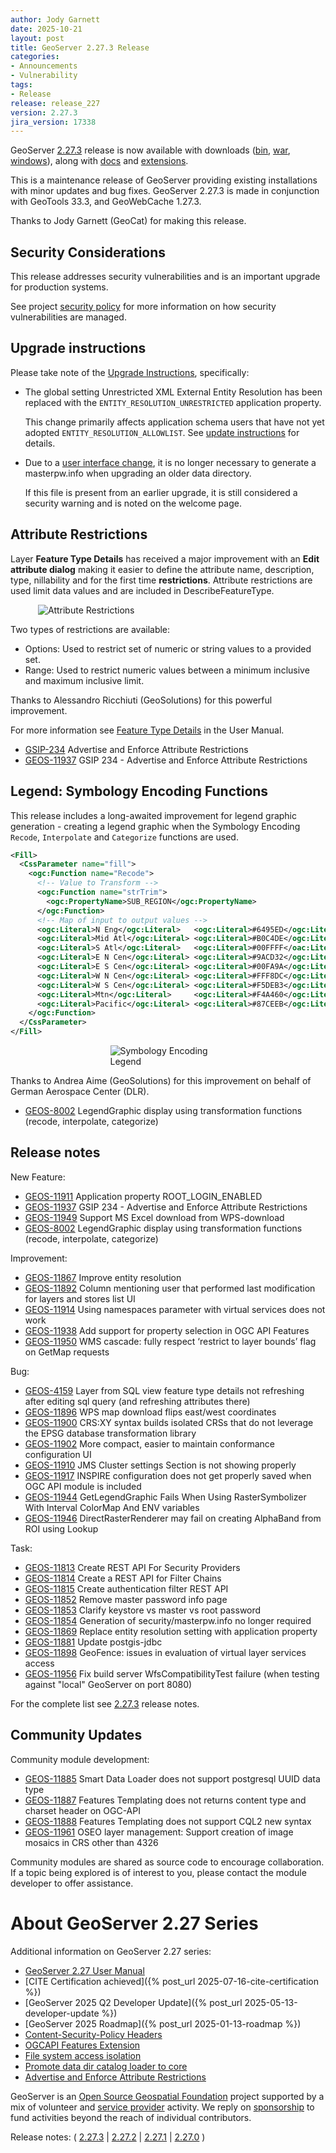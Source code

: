 ```yaml
---
author: Jody Garnett
date: 2025-10-21
layout: post
title: GeoServer 2.27.3 Release
categories:
- Announcements
- Vulnerability
tags:
- Release
release: release_227
version: 2.27.3
jira_version: 17338
--- 
```


GeoServer [2.27.3](/release/2.27.3/) release is now available
with downloads
([bin](https://sourceforge.net/projects/geoserver/files/GeoServer/2.27.3/geoserver-2.27.3-bin.zip/download),
[war](https://sourceforge.net/projects/geoserver/files/GeoServer/2.27.3/geoserver-2.27.3-war.zip/download),
[windows](https://sourceforge.net/projects/geoserver/files/GeoServer/2.27.3/GeoServer-2.27.3-winsetup.exe/download)), along with 
[docs](https://sourceforge.net/projects/geoserver/files/GeoServer/2.27.3/geoserver-2.27.3-htmldoc.zip/download) and
[extensions](https://sourceforge.net/projects/geoserver/files/GeoServer/2.27.3/extensions/).

This is a maintenance release of GeoServer providing existing installations with minor updates and bug fixes.
GeoServer 2.27.3 is made in conjunction with GeoTools 33.3, and GeoWebCache 1.27.3. 

Thanks to Jody Garnett (GeoCat) for making this release. 

## Security Considerations

This release addresses security vulnerabilities and is an important upgrade for production systems.

See project [security policy](https://github.com/geoserver/geoserver/blob/main/SECURITY.md) for more information on how security vulnerabilities are managed.

## Upgrade instructions

Please take note of the [Upgrade Instructions](https://docs.geoserver.org/2.28.x/en/user/installation/upgrade.html), specifically:

* The global setting Unrestricted XML External Entity Resolution has been replaced with the `ENTITY_RESOLUTION_UNRESTRICTED` application property.
  
  This change primarily affects application schema users that have not yet adopted ``ENTITY_RESOLUTION_ALLOWLIST``. See [update instructions](https://docs.geoserver.org/2.27.x/en/user/installation/upgrade.html#entity-resolution-unrestricted-application-property-geoserver-2-26-4-and-newer) for details.

* Due to a [user interface change](https://docs.geoserver.org/2.27.x/en/user/installation/upgrade.html#keystore-password-link-geoserver-2-26-and-newer),
  it is no longer necessary to generate a masterpw.info when upgrading an older data directory.

  If this file is present from an earlier upgrade, it is still considered a security warning and is noted on the welcome page.

## Attribute Restrictions

Layer **Feature Type Details** has received a major improvement with an **Edit attribute dialog** making it easier
to define the attribute name, description, type, nillability and for the first time **restrictions**.
Attribute restrictions are used limit data values and are included in DescribeFeatureType.

<img src="/img/posts/2.28/add_attribute_options.png" alt="Attribute Restrictions"
 style="display:block; margin-left:auto; margin-right:auto; max-width: 416px; height:auto;"/>

Two types of restrictions are available:

* Options: Used to restrict set of numeric or string values to a provided set.
* Range: Used to restrict numeric values between a minimum inclusive and maximum inclusive limit. 

Thanks to Alessandro Ricchiuti (GeoSolutions) for this powerful improvement.

For more information see [Feature Type Details](https://docs.geoserver.org/2.27.x/en/user/data/webadmin/layers.html#feature-type-details-vector) in the User Manual. 

* [GSIP-234](https://github.com/geoserver/geoserver/wiki/GSIP-234) Advertise and Enforce Attribute Restrictions
* [GEOS-11937](https://osgeo-org.atlassian.net/browse/GEOS-11937) GSIP 234 - Advertise and Enforce Attribute Restrictions

## Legend: Symbology Encoding Functions

This release includes a long-awaited improvement for legend graphic generation - creating a legend graphic when the Symbology Encoding `Recode`, `Interpolate` and `Categorize` functions are used.

``` xml
<Fill>
  <CssParameter name="fill">
    <ogc:Function name="Recode">
      <!-- Value to Transform -->
      <ogc:Function name="strTrim">
        <ogc:PropertyName>SUB_REGION</ogc:PropertyName>
      </ogc:Function>
      <!-- Map of input to output values -->
      <ogc:Literal>N Eng</ogc:Literal>   <ogc:Literal>#6495ED</ogc:Literal>
      <ogc:Literal>Mid Atl</ogc:Literal> <ogc:Literal>#B0C4DE</ogc:Literal>
      <ogc:Literal>S Atl</ogc:Literal>   <ogc:Literal>#00FFFF</oac:Literal>
      <ogc:Literal>E N Cen</ogc:Literal> <ogc:Literal>#9ACD32</ogc:Literal>
      <ogc:Literal>E S Cen</ogc:Literal> <ogc:Literal>#00FA9A</ogc:Literal>
      <ogc:Literal>W N Cen</ogc:Literal> <ogc:Literal>#FFF8DC</ogc:Literal>
      <ogc:Literal>W S Cen</ogc:Literal> <ogc:Literal>#F5DEB3</ogc:Literal>
      <ogc:Literal>Mtn</ogc:Literal>     <ogc:Literal>#F4A460</ogc:Literal>
      <ogc:Literal>Pacific</ogc:Literal> <ogc:Literal>#87CEEB</ogc:Literal>
    </ogc:Function>
  </CssParameter>
</Fill>
```

<img src="/img/posts/2.28/se-fn-legend.png" alt="Symbology Encoding Legend"
 style="display:block; margin-left:auto; margin-right:auto; max-width: 185px; height:auto;"/>
 

Thanks to Andrea Aime (GeoSolutions) for this improvement on behalf of German Aerospace Center (DLR).

* [GEOS-8002](https://osgeo-org.atlassian.net/browse/GEOS-8002) LegendGraphic display using transformation functions (recode, interpolate, categorize)

## Release notes

New Feature:

* [GEOS-11911](https://osgeo-org.atlassian.net/browse/GEOS-11911) Application property ROOT_LOGIN_ENABLED
* [GEOS-11937](https://osgeo-org.atlassian.net/browse/GEOS-11937) GSIP 234 - Advertise and Enforce Attribute Restrictions
* [GEOS-11949](https://osgeo-org.atlassian.net/browse/GEOS-11949) Support MS Excel download from WPS-download
* [GEOS-8002](https://osgeo-org.atlassian.net/browse/GEOS-8002) LegendGraphic display using transformation functions (recode, interpolate, categorize)

Improvement:

* [GEOS-11867](https://osgeo-org.atlassian.net/browse/GEOS-11867) Improve entity resolution
* [GEOS-11892](https://osgeo-org.atlassian.net/browse/GEOS-11892) Column mentioning user that performed last modification for layers and stores list UI
* [GEOS-11914](https://osgeo-org.atlassian.net/browse/GEOS-11914) Using namespaces parameter with virtual services does not work
* [GEOS-11938](https://osgeo-org.atlassian.net/browse/GEOS-11938) Add support for property selection in OGC API Features
* [GEOS-11950](https://osgeo-org.atlassian.net/browse/GEOS-11950) WMS cascade: fully respect ‘restrict to layer bounds’ flag on GetMap requests

Bug:

* [GEOS-4159](https://osgeo-org.atlassian.net/browse/GEOS-4159) Layer from SQL view feature type details not refreshing after editing sql query (and refreshing attributes there)
* [GEOS-11896](https://osgeo-org.atlassian.net/browse/GEOS-11896) WPS map download flips east/west coordinates
* [GEOS-11900](https://osgeo-org.atlassian.net/browse/GEOS-11900) CRS:XY syntax builds isolated CRSs that do not leverage the EPSG database transformation library
* [GEOS-11902](https://osgeo-org.atlassian.net/browse/GEOS-11902) More compact, easier to maintain conformance configuration UI
* [GEOS-11910](https://osgeo-org.atlassian.net/browse/GEOS-11910) JMS Cluster settings Section is not showing properly
* [GEOS-11917](https://osgeo-org.atlassian.net/browse/GEOS-11917) INSPIRE configuration does not get properly saved when OGC API module is included
* [GEOS-11944](https://osgeo-org.atlassian.net/browse/GEOS-11944) GetLegendGraphic Fails When Using RasterSymbolizer With Interval ColorMap And ENV variables
* [GEOS-11946](https://osgeo-org.atlassian.net/browse/GEOS-11946) DirectRasterRenderer may fail on creating AlphaBand from ROI using Lookup

Task:

* [GEOS-11813](https://osgeo-org.atlassian.net/browse/GEOS-11813) Create REST API For Security Providers
* [GEOS-11814](https://osgeo-org.atlassian.net/browse/GEOS-11814) Create a REST API for Filter Chains
* [GEOS-11815](https://osgeo-org.atlassian.net/browse/GEOS-11815) Create authentication filter REST API
* [GEOS-11852](https://osgeo-org.atlassian.net/browse/GEOS-11852) Remove master password info page
* [GEOS-11853](https://osgeo-org.atlassian.net/browse/GEOS-11853) Clarify keystore vs master vs root password
* [GEOS-11854](https://osgeo-org.atlassian.net/browse/GEOS-11854) Generation of security/masterpw.info no longer required
* [GEOS-11869](https://osgeo-org.atlassian.net/browse/GEOS-11869) Replace entity resolution setting with application property
* [GEOS-11881](https://osgeo-org.atlassian.net/browse/GEOS-11881) Update postgis-jdbc
* [GEOS-11898](https://osgeo-org.atlassian.net/browse/GEOS-11898) GeoFence: issues in evaluation of virtual layer services access
* [GEOS-11956](https://osgeo-org.atlassian.net/browse/GEOS-11956) Fix build server WfsCompatibilityTest failure (when testing against "local" GeoServer on port 8080)

For the complete list see [2.27.3](https://github.com/geoserver/geoserver/releases/tag/2.27.3) release notes. 

## Community Updates

Community module development:

* [GEOS-11885](https://osgeo-org.atlassian.net/browse/GEOS-11885) Smart Data Loader does not support postgresql UUID data type
* [GEOS-11887](https://osgeo-org.atlassian.net/browse/GEOS-11887) Features Templating does not returns content type and charset header on OGC-API
* [GEOS-11888](https://osgeo-org.atlassian.net/browse/GEOS-11888) Features Templating does not support CQL2 new syntax
* [GEOS-11961](https://osgeo-org.atlassian.net/browse/GEOS-11961) OSEO layer management: Support creation of image mosaics in CRS other than 4326

Community modules are shared as source code to encourage collaboration. If a topic being explored is of interest to you, please contact the module developer to offer assistance. 

# About GeoServer 2.27 Series

Additional information on GeoServer 2.27 series:

* [GeoServer 2.27 User Manual](https://docs.geoserver.org/2.27.x/en/user/)
* [CITE Certification achieved]({% post_url 2025-07-16-cite-certification %}) 
* [GeoServer 2025 Q2 Developer Update]({% post_url 2025-05-13-developer-update %}) 
* [GeoServer 2025 Roadmap]({% post_url 2025-01-13-roadmap %}) 
* [Content-Security-Policy Headers](https://github.com/geoserver/geoserver/wiki/GSIP-227)
* [OGCAPI Features Extension](https://github.com/geoserver/geoserver/wiki/GSIP-230)
* [File system access isolation](https://github.com/geoserver/geoserver/wiki/GSIP-229)
* [Promote data dir catalog loader to core](https://github.com/geoserver/geoserver/wiki/GSIP-231)
* [Advertise and Enforce Attribute Restrictions](https://github.com/geoserver/geoserver/wiki/GSIP-234)

GeoServer is an [Open Source Geospatial Foundation](https://www.osgeo.org/projects/geoserver/) project supported by a mix of volunteer and [service provider](https://geoserver.org/support/) activity. We reply on [sponsorship](https://geoserver.org/sponsor/) to fund activities beyond the reach of individual contributors.

Release notes:
( [2.27.3](https://github.com/geoserver/geoserver/releases/tag/2.27.3)
| [2.27.2](https://github.com/geoserver/geoserver/releases/tag/2.27.2)
| [2.27.1](https://github.com/geoserver/geoserver/releases/tag/2.27.1)
| [2.27.0](https://github.com/geoserver/geoserver/releases/tag/2.27.0)
) 

